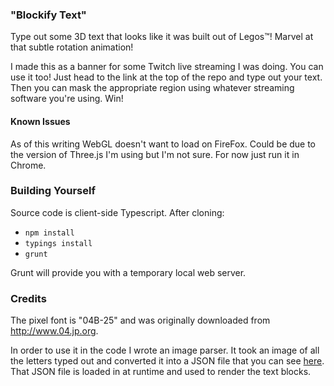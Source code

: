 ### "Blockify Text"

Type out some 3D text that looks like it was built out of Legos™! Marvel at that subtle rotation animation!

I made this as a banner for some Twitch live streaming I was doing. You can use it too! Just head to the link at the top of the repo and type out your text. Then you can mask the appropriate region using whatever streaming software you're using. Win!

#### Known Issues

As of this writing WebGL doesn't want to load on FireFox. Could be due to the version of Three.js I'm using but I'm not sure. For now just run it in Chrome.

### Building Yourself

Source code is client-side Typescript. After cloning:

- ```npm install```
- ```typings install```
- ```grunt```

Grunt will provide you with a temporary local web server.

### Credits

The pixel font is "04B-25" and was originally downloaded from http://www.04.jp.org.

In order to use it in the code I wrote an image parser. It took an image of all the letters typed out and converted it into a JSON file that you can see [here](https://github.com/creativedrewy/blockifytext/blob/master/app/assets/04b25_font.json). That JSON file is loaded in at runtime and used to render the text blocks.
